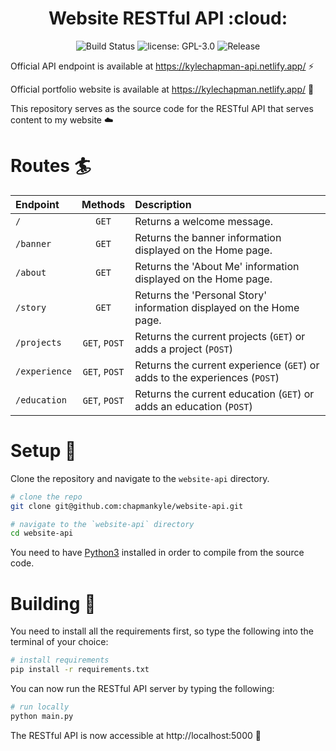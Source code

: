 <h1 align="center">Website RESTful API :cloud:</h1>

<p align="center">
  <img src="https://circleci.com/gh/chapmankyle/website-api/tree/master.svg?style=svg" alt="Build Status"></img>
  <img src="https://img.shields.io/github/license/chapmankyle/website-api.svg?" alt="license: GPL-3.0"></img>
  <img src="https://img.shields.io/github/v/release/chapmankyle/website-api.svg?" alt="Release"></img>
</p>

Official API endpoint is available at https://kylechapman-api.netlify.app/ :zap:

Official portfolio website is available at https://kylechapman.netlify.app/ :tada:

This repository serves as the source code for the RESTful API that serves content to my website :cloud:

# Routes :surfer:

| Endpoint      | Methods       | Description |
| :------------ | :-----------: | :---------- |
| `/`           | `GET`         | Returns a welcome message. |
| `/banner`     | `GET`         | Returns the banner information displayed on the Home page. |
| `/about`      | `GET`         | Returns the 'About Me' information displayed on the Home page. |
| `/story`      | `GET`         | Returns the 'Personal Story' information displayed on the Home page. |
| `/projects`   | `GET`, `POST` | Returns the current projects (`GET`) or adds a project (`POST`) |
| `/experience` | `GET`, `POST` | Returns the current experience (`GET`) or adds to the experiences (`POST`) |
| `/education`  | `GET`, `POST` | Returns the current education (`GET`) or adds an education (`POST`) |

# Setup :rocket:

Clone the repository and navigate to the `website-api` directory.
```bash
# clone the repo
git clone git@github.com:chapmankyle/website-api.git

# navigate to the `website-api` directory
cd website-api
```

You need to have [Python3](https://www.python.org/downloads/) installed in order to compile
from the source code.

# Building :hammer:

You need to install all the requirements first, so type the following into the
terminal of your choice:
```bash
# install requirements
pip install -r requirements.txt
```

You can now run the RESTful API server by typing the following:
```bash
# run locally
python main.py
```

The RESTful API is now accessible at http://localhost:5000 :tada:
